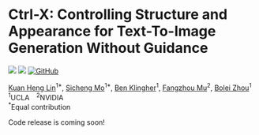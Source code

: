 # Ctrl-X: Controlling Structure and Appearance for Text-To-Image Generation Without Guidance

<a href="https://github.com/genforce/ctrl-x"><img src="https://img.shields.io/badge/arXiv-Paper-red"></a> 
<a href="https://genforce.github.io/ctrl-x"><img src="https://img.shields.io/badge/Project-Page-yellow"></a>
[![GitHub](https://img.shields.io/github/stars/kuanhenglin/Ctrl-X?style=social)](https://github.com/kuanhenglin/Ctrl-X)

[Kuan Heng Lin](https://kuanhenglin.github.io)<sup>1*</sup>, [Sicheng Mo](https://sichengmo.github.io/)<sup>1*</sup>, [Ben Klingher](https://bklingher.github.io)<sup>1</sup>, [Fangzhou Mu](https://pages.cs.wisc.edu/~fmu/)<sup>2</sup>, [Bolei Zhou](https://boleizhou.github.io/)<sup>1</sup> <br>
<sup>1</sup>UCLA&emsp;<sup>2</sup>NVIDIA <br>
<sup>*</sup>Equal contribution <br>

Code release is coming soon!
